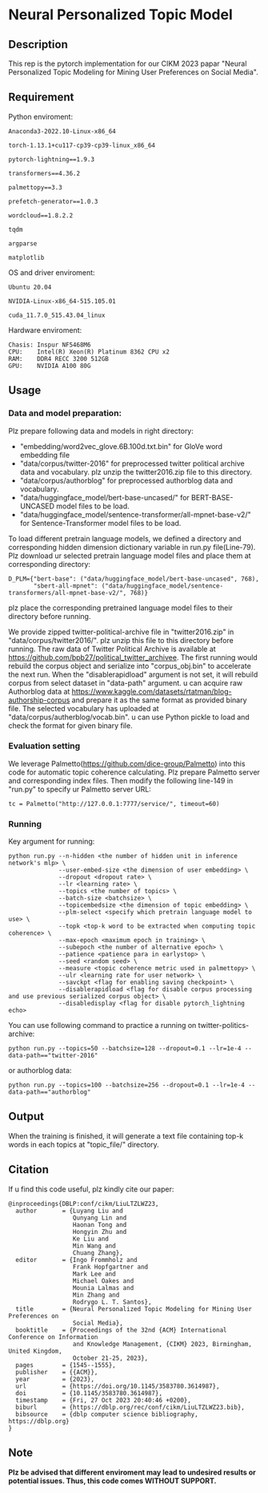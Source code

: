 # Neural Personalized Topic Model 

## Description
This rep is the pytorch implementation for our CIKM 2023 papar "Neural Personalized Topic Modeling for Mining User Preferences on Social Media".

## Requirement

Python enviroment:

```
Anaconda3-2022.10-Linux-x86_64

torch-1.13.1+cu117-cp39-cp39-linux_x86_64

pytorch-lightning==1.9.3

transformers==4.36.2

palmettopy==3.3

prefetch-generator==1.0.3

wordcloud==1.8.2.2

tqdm

argparse

matplotlib
```

OS and driver enviroment:
```
Ubuntu 20.04

NVIDIA-Linux-x86_64-515.105.01

cuda_11.7.0_515.43.04_linux
```

Hardware enviroment:
```
Chasis: Inspur NF5468M6
CPU:    Intel(R) Xeon(R) Platinum 8362 CPU x2
RAM:    DDR4 RECC 3200 512GB
GPU:    NVIDIA A100 80G
```

## Usage

### Data and model preparation:

Plz prepare following data and models in right directory:

+ "embedding/word2vec_glove.6B.100d.txt.bin" for GloVe word embedding file
+ "data/corpus/twitter-2016" for preprocessed twitter political archive data and vocabulary. plz unzip the twitter2016.zip file to this directory.
+ "data/corpus/authorblog" for preprocessed authorblog data and vocabulary.
+ "data/huggingface_model/bert-base-uncased/" for BERT-BASE-UNCASED model files to be load.
+ "data/huggingface_model/sentence-transformer/all-mpnet-base-v2/" for Sentence-Transformer model files to be load. 

To load different pretrain language models, we defined a directory and corresponding hidden dimension dictionary variable in run.py file(Line-79). Plz download ur selected pretrain language model files and place them at corresponding directory:

```
D_PLM={"bert-base": ("data/huggingface_model/bert-base-uncased", 768),
       "sbert-all-mpnet": ("data/huggingface_model/sentence-transformers/all-mpnet-base-v2/", 768)}
```
plz place the corresponding pretrained language model files to their directory before running.

We provide zipped twitter-political-archive file in "twitter2016.zip" in "data/corpus/twitter2016/". plz unzip this file to this directory before running. The raw data of Twitter Political Archive is available at https://github.com/bpb27/political_twitter_archivee. The first running would rebuild the corpus object and serialize into "corpus_obj.bin" to accelerate the next run. When the "disablerapidload" argument is not set, it will rebuild corpus from select dataset in "data-path" argument. u can acquire raw Authorblog data at https://www.kaggle.com/datasets/rtatman/blog-authorship-corpus and prepare it as the same format as provided binary file. The selected vocabulary has uploaded at "data/corpus/autherblog/vocab.bin". u can use Python pickle to load and check the format for given binary file.

### Evaluation setting

We leverage Palmetto(https://github.com/dice-group/Palmetto) into this code for automatic topic coherence calculating. Plz prepare Palmetto server and corresponding index files. Then modify the following line-149 in "run.py" to specify ur Palmetto server URL:
```
tc = Palmetto("http://127.0.0.1:7777/service/", timeout=60)
```

### Running

Key argument for running:

```
python run.py --n-hidden <the number of hidden unit in inference network's mlp> \
              --user-embed-size <the dimension of user embedding> \
              --dropout <dropout rate> \
              --lr <learning rate> \
              --topics <the number of topics> \
              --batch-size <batchsize> \
              --topicembedsize <the dimension of topic embedding> \
              --plm-select <specify which pretrain language model to use> \
              --topk <top-k word to be extracted when computing topic coherence> \
              --max-epoch <maximum epoch in training> \
              --subepoch <the number of alternative epoch> \
              --patience <patience para in earlystop> \
              --seed <random seed> \
              --measure <topic coherence metric used in palmettopy> \
              --ulr <learning rate for user network> \
              --savckpt <flag for enabling saving checkpoint> \
              --disablerapidload <flag for disable corpus processing and use previous serialized corpus object> \
              --disabledisplay <flag for disable pytorch_lightning echo>
```

You can use following command to practice a running on twitter-politics-archive:

```
python run.py --topics=50 --batchsize=128 --dropout=0.1 --lr=1e-4 --data-path=="twitter-2016" 
```
or authorblog data:
```
python run.py --topics=100 --batchsize=256 --dropout=0.1 --lr=1e-4 --data-path=="authorblog" 
```

## Output

When the training is finished, it will generate a text file containing top-k words in each topics at "topic_file/" directory.

## Citation

If u find this code useful, plz kindly cite our paper:
```
@inproceedings{DBLP:conf/cikm/LiuLTZLWZ23,
  author       = {Luyang Liu and
                  Qunyang Lin and
                  Haonan Tong and
                  Hongyin Zhu and
                  Ke Liu and
                  Min Wang and
                  Chuang Zhang},
  editor       = {Ingo Frommholz and
                  Frank Hopfgartner and
                  Mark Lee and
                  Michael Oakes and
                  Mounia Lalmas and
                  Min Zhang and
                  Rodrygo L. T. Santos},
  title        = {Neural Personalized Topic Modeling for Mining User Preferences on
                  Social Media},
  booktitle    = {Proceedings of the 32nd {ACM} International Conference on Information
                  and Knowledge Management, {CIKM} 2023, Birmingham, United Kingdom,
                  October 21-25, 2023},
  pages        = {1545--1555},
  publisher    = {{ACM}},
  year         = {2023},
  url          = {https://doi.org/10.1145/3583780.3614987},
  doi          = {10.1145/3583780.3614987},
  timestamp    = {Fri, 27 Oct 2023 20:40:46 +0200},
  biburl       = {https://dblp.org/rec/conf/cikm/LiuLTZLWZ23.bib},
  bibsource    = {dblp computer science bibliography, https://dblp.org}
}
```

## Note

**Plz be advised that different enviroment may lead to undesired results or potential issues. Thus, this code comes WITHOUT SUPPORT.**
